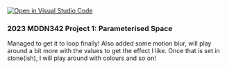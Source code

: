 [![Open in Visual Studio Code](https://classroom.github.com/assets/open-in-vscode-c66648af7eb3fe8bc4f294546bfd86ef473780cde1dea487d3c4ff354943c9ae.svg)](https://classroom.github.com/online_ide?assignment_repo_id=10300689&assignment_repo_type=AssignmentRepo)
### 2023 MDDN342 Project 1: Parameterised Space

Managed to get it to loop finally! Also added some motion blur, will play around a bit more with the values to get the effect I like. Once that is set in stone(ish), I will play around with colours and so on!